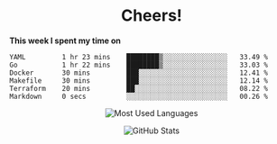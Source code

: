 <h1 align="center">Cheers!</h1>

**This week I spent my time on**
<!--START_SECTION:waka-->

```text
YAML         1 hr 23 mins    ████████▒░░░░░░░░░░░░░░░░   33.49 %
Go           1 hr 22 mins    ████████▒░░░░░░░░░░░░░░░░   33.03 %
Docker       30 mins         ███░░░░░░░░░░░░░░░░░░░░░░   12.41 %
Makefile     30 mins         ███░░░░░░░░░░░░░░░░░░░░░░   12.14 %
Terraform    20 mins         ██░░░░░░░░░░░░░░░░░░░░░░░   08.22 %
Markdown     0 secs          ░░░░░░░░░░░░░░░░░░░░░░░░░   00.26 %
```

<!--END_SECTION:waka-->

<p align="center"><img src="https://github-readme-stats.vercel.app/api/top-langs/?username=thnkrn&layout=compact&hide=html&theme=tokyonight" alt="Most Used Languages" /></p>

<p align="center"><img src="https://github-readme-stats.vercel.app/api?username=thnkrn&show_icons=true&count_private=true&theme=tokyonight" alt="GitHub Stats" /></p>

<!-- <p align="center"><a href="https://wakatime.com"><img src="https://wakatime.com/share/@thnkrn/40092326-d1bd-471b-89da-9a7c63939402.png" /></p>
 -->
